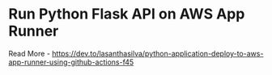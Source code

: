 # Run Python Flask API on AWS App Runner
Read More - https://dev.to/lasanthasilva/python-application-deploy-to-aws-app-runner-using-github-actions-f45

